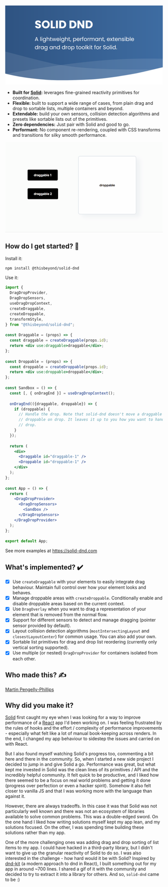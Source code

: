 <p align="center">
  <a href="https://solid-dnd.com">
    <img
      alt="Solid DnD - A lightweight drag and drop toolkit for Solid."
      src="./resources/solid-dnd-website-preview.png">
  </a>
</p>

- **Built for [Solid](https://solidjs.com/):** leverages fine-grained reactivity primitives for
  coordination.
- **Flexible:** built to support a wide range of cases, from plain drag and drop
  to sortable lists, multiple containers and beyond.
- **Extendable:** build your own sensors, collision detection algorithms and
  presets like sortable lists out of the primitives.
- **Zero dependencies:** Just pair with Solid and good to go.
- **Performant:** No component re-rendering, coupled with CSS transforms and
  transitions for silky smooth performance.

![solid drag and drop preview](./resources/solid-dnd-preview-small.gif?raw=true)

## How do I get started? 🧭

Install it:

```bash
npm install @thisbeyond/solid-dnd
```

Use it:

```jsx
import {
  DragDropProvider,
  DragDropSensors,
  useDragDropContext,
  createDraggable,
  createDroppable,
  transformStyle,
} from "@thisbeyond/solid-dnd";

const Draggable = (props) => {
  const draggable = createDraggable(props.id);
  return <div use:draggable>draggable</div>;
};

const Droppable = (props) => {
  const droppable = createDroppable(props.id);
  return <div use:droppable>droppable</div>;
};

const Sandbox = () => {
  const [, { onDragEnd }] = useDragDropContext();

  onDragEnd(({draggable, droppable}) => {
    if (droppable) {
      // Handle the drop. Note that solid-dnd doesn't move a draggable into a
      // droppable on drop. It leaves it up to you how you want to handle the
      // drop.
    }
  });

  return (
    <div>
      <Draggable id="draggable-1" />
      <Droppable id="droppable-1" />
    </div>
  );
};

const App = () => {
  return (
    <DragDropProvider>
      <DragDropSensors>
        <Sandbox />
      </DragDropSensors>
    </DragDropProvider>
  );
};

export default App;
```

See more examples at https://solid-dnd.com

## What's implemented? ✔️

- [x] Use `createDraggable` with your elements to easily integrate drag
      behaviour. Maintain full control over how your element looks and behaves.
- [x] Manage droppable areas with `createDroppable`. Conditionally enable and
      disable droppable areas based on the current context.
- [x] Use `DragOverlay` when you want to drag a representation of your element
      that is removed from the normal flow.
- [x] Support for different sensors to detect and manage dragging (pointer
      sensor provided by default).
- [x] Layout collision detection algorithms (`mostIntersectingLayout` and
      `closestLayoutCenter`) for common usage. You can also add your own.
- [x] Sortable list primitives for drag and drop list reordering (currently only
      vertical sorting supported).
- [x] Use multiple (or nested) `DragDropProvider` for containers isolated from
      each other.

## Who made this? ✍

[Martin Pengelly-Phillips](https://twitter.com/thesociablenet)

## Why did you make it?

[Solid](https://solidjs.com) first caught my eye when I was looking for a way to
improve performance of a [React](https://reactjs.org) app I'd been working on. I
was feeling frustrated by the rules of hooks and the effort / complexity of
performance improvements - especially what felt like a lot of manual
book-keeping across renders. In the end, I changed my app behaviour to sidestep
the issues and carried on with React.

But I also found myself watching Solid's progress too, commenting a bit here and
there in the community. So, when I started a new side project I decided to jump
in and give Solid a go. Performance was great, but what kept me invested in
Solid was the clean lines of its primitives / API and the incredibly helpful
community. It felt quick to be productive, and I liked how there seemed to be a
focus on real world problems and getting it done (progress over perfection or
even a hacker spirit). Somehow it also felt closer to vanilla JS and that I was
working more with the language than against it.

However, there are always tradeoffs. In this case it was that Solid was not
particularly well known and there was not an ecosystem of libraries available to
solve common problems. This was a double-edged sword. On the one hand I liked
how writing solutions myself kept my app lean, and my solutions focused. On the
other, I was spending time building these solutions rather than my app.

One of the more challenging ones was adding drag and drop sorting of list items
to my app. I could have hacked in a third-party library, but I didn't want to
give up the granular reactivity of Solid to do so. I was also interested in the
challenge - how hard would it be with Solid? Inspired by
[dnd-kit](https://dndkit.com) (a modern approach to dnd in React), I built
something out for my app in around ~700 lines. I shared a gif of it with the
community and decided to try to extract it into a library for others. And so,
`solid-dnd` came to be :)
